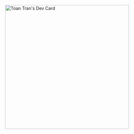 <a href="https://app.daily.dev/toantns26467"><img src="https://api.daily.dev/devcards/ed0162bc4a9a4c03838437a2ac4d8bfe.png?r=656" width="400" alt="Toan Tran's Dev Card"/></a>
